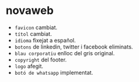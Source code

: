 # novaweb

- `favicon` cambiat.
- `títol` cambiat.
- `idioma` fixejat a español.
- `botons` de linkedin, twitter i facebook eliminats.
- `blau corporatiu` enlloc del gris original.
- `copyright` del footer.
- `logo` afegit.
- `botó de whatsapp` implementat.
